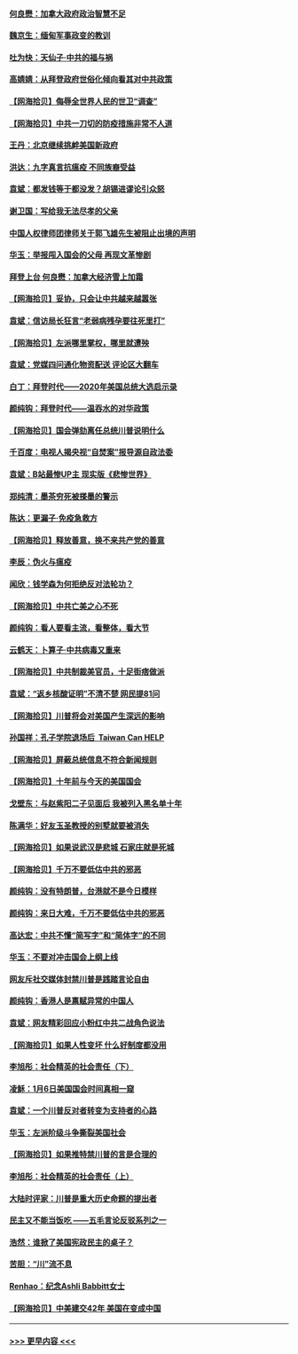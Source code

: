 #### [何良懋：加拿大政府政治智慧不足](../pages/nsc993/n12734323.md?t=02051151) 
#### [魏京生：缅甸军事政变的教训](../pages/nsc993/n12732470.md?t=02051151) 
#### [吐为快：天仙子·中共的福与祸](../pages/nsc993/n12732165.md?t=02051151) 
#### [高婧婧：从拜登政府世俗化倾向看其对中共政策](../pages/nsc993/n12730028.md?t=02051151) 
#### [【网海拾贝】侮辱全世界人民的世卫“调查”](../pages/nsc993/n12727884.md?t=02051151) 
#### [【网海拾贝】中共一刀切的防疫措施非常不人道](../pages/nsc993/n12724879.md?t=02051151) 
#### [王丹：北京继续挑衅美国新政府](../pages/nsc993/n12722456.md?t=02051151) 
#### [洪达：九字真言抗瘟疫 不同族裔受益](../pages/nsc993/n12722448.md?t=02051151) 
#### [袁斌：都发钱等于都没发？胡锡进谬论引众怒](../pages/nsc993/n12722393.md?t=02051151) 
#### [谢卫国：写给我无法尽孝的父亲](../pages/nsc993/n12720325.md?t=02051151) 
#### [中国人权律师团律师关于郭飞雄先生被阻止出境的声明](../pages/nsc993/n12720203.md?t=02051151) 
#### [华玉：举报闯入国会的父母 再现文革惨剧](../pages/nsc993/n12719070.md?t=02051151) 
#### [拜登上台 何良懋：加拿大经济雪上加霜](../pages/nsc993/n12718943.md?t=02051151) 
#### [【网海拾贝】妥协，只会让中共越来越嚣张](../pages/nsc993/n12717392.md?t=02051151) 
#### [袁斌：信访局长狂言“老弱病残孕要往死里打”](../pages/nsc993/n12717343.md?t=02051151) 
#### [【网海拾贝】左派哪里掌权，哪里就遭殃](../pages/nsc993/n12715009.md?t=02051151) 
#### [袁斌：党媒四问通化物资配送 评论区大翻车](../pages/nsc993/n12714950.md?t=02051151) 
#### [白丁：拜登时代——2020年美国总统大选启示录](../pages/nsc993/n12714920.md?t=02051151) 
#### [颜纯钩：拜登时代——温吞水的对华政策](../pages/nsc993/n12713245.md?t=02051151) 
#### [【网海拾贝】国会弹劾离任总统川普说明什么](../pages/nsc993/n12712816.md?t=02051151) 
#### [千百度：电视人揭央视“自焚案”报导源自政法委](../pages/nsc993/n12709760.md?t=02051151) 
#### [袁斌：B站最惨UP主 现实版《悲惨世界》](../pages/nsc993/n12709686.md?t=02051151) 
#### [郑纯清：墨茶穷死被搽墨的警示](../pages/nsc993/n12709262.md?t=02051151) 
#### [陈达：更漏子·免疫急救方](../pages/nsc993/n12709244.md?t=02051151) 
#### [【网海拾贝】释放善意，换不来共产党的善意](../pages/nsc993/n12708361.md?t=02051151) 
#### [李辰：伪火与瘟疫](../pages/nsc993/n12707981.md?t=02051151) 
#### [闻欣：钱学森为何拒绝反对法轮功？](../pages/nsc993/n12707407.md?t=02051151) 
#### [【网海拾贝】中共亡美之心不死](../pages/nsc993/n12707621.md?t=02051151) 
#### [颜纯钩：看人要看主流，看整体，看大节](../pages/nsc993/n12707536.md?t=02051151) 
#### [云鹤天：卜算子‧中共病毒又重来](../pages/nsc993/n12707408.md?t=02051151) 
#### [【网海拾贝】中共制裁美官员，十足街痞做派](../pages/nsc993/n12705115.md?t=02051151) 
#### [袁斌：“返乡核酸证明”不清不楚 网民提81问](../pages/nsc993/n12704982.md?t=02051151) 
#### [【网海拾贝】川普将会对美国产生深远的影响](../pages/nsc993/n12703045.md?t=02051151) 
#### [孙国祥：孔子学院退场后  Taiwan Can HELP](../pages/nsc993/n12702430.md?t=02051151) 
#### [【网海拾贝】屏蔽总统信息不符合新闻规则](../pages/nsc993/n12699998.md?t=02051151) 
#### [【网海拾贝】十年前与今天的美国国会](../pages/nsc993/n12696993.md?t=02051151) 
#### [戈壁东：与赵紫阳二子见面后 我被列入黑名单十年](../pages/nsc993/n12696215.md?t=02051151) 
#### [陈满华：好友玉圣教授的别墅就要被消失](../pages/nsc993/n12695411.md?t=02051151) 
#### [【网海拾贝】如果说武汉是悲城 石家庄就是死城](../pages/nsc993/n12694589.md?t=02051151) 
#### [【网海拾贝】千万不要低估中共的邪恶](../pages/nsc993/n12692771.md?t=02051151) 
#### [颜纯钩：没有特朗普，台港就不是今日模样](../pages/nsc993/n12692678.md?t=02051151) 
#### [颜纯钩：来日大难，千万不要低估中共的邪恶](../pages/nsc993/n12692080.md?t=02051151) 
#### [高达宏：中共不懂“简写字”和“简体字”的不同](../pages/nsc993/n12692068.md?t=02051151) 
#### [华玉：不要对冲击国会上纲上线](../pages/nsc993/n12689948.md?t=02051151) 
#### [网友斥社交媒体封禁川普是践踏言论自由](../pages/nsc993/n12687482.md?t=02051151) 
#### [颜纯钩：香港人是禀赋异常的中国人](../pages/nsc993/n12685142.md?t=02051151) 
#### [袁斌：网友精彩回应小粉红中共二战角色说法](../pages/nsc993/n12684994.md?t=02051151) 
#### [【网海拾贝】如果人性变坏 什么好制度都没用](../pages/nsc993/n12683000.md?t=02051151) 
#### [李旭彤：社会精英的社会责任（下）](../pages/nsc993/n12680604.md?t=02051151) 
#### [凌稣：1月6日美国国会时间真相一窥](../pages/nsc993/n12682780.md?t=02051151) 
#### [袁斌：一个川普反对者转变为支持者的心路](../pages/nsc993/n12682700.md?t=02051151) 
#### [华玉：左派阶级斗争撕裂美国社会](../pages/nsc993/n12681226.md?t=02051151) 
#### [【网海拾贝】如果推特禁川普的言是合理的](../pages/nsc993/n12681232.md?t=02051151) 
#### [李旭彤：社会精英的社会责任（上）](../pages/nsc993/n12680501.md?t=02051151) 
#### [大陆时评家：川普是重大历史命题的提出者](../pages/nsc993/n12679904.md?t=02051151) 
#### [民主又不能当饭吃 ——五毛言论反驳系列之一](../pages/nsc993/n12679877.md?t=02051151) 
#### [浩然：谁掀了美国宪政民主的桌子？](../pages/nsc993/n12679850.md?t=02051151) 
#### [苦胆：“川”流不息](../pages/nsc993/n12678388.md?t=02051151) 
#### [Renhao：纪念Ashli Babbitt女士](../pages/nsc993/n12678359.md?t=02051151) 
#### [【网海拾贝】中美建交42年 美国在变成中国](../pages/nsc993/n12678324.md?t=02051151) 

----
#### [ >>> 更早内容 <<< ](../indexes/nsc993-earlier.md)
